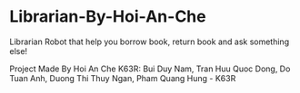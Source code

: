 Librarian-By-Hoi-An-Che
=
Librarian Robot that help you borrow book, return book and ask something else!

Project Made By Hoi An Che K63R: Bui Duy Nam, Tran Huu Quoc Dong, Do Tuan Anh, Duong Thi Thuy Ngan, Pham Quang Hung - K63R
